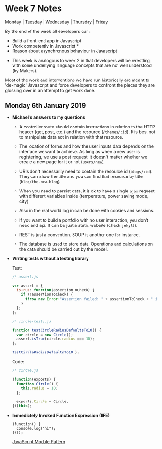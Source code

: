 # Week 7 Notes

[Monday](#monday-6th-january-2019) | [Tuesday](#tuesday-7th-january-2019) | [Wednesday](#wednesday-8th-january-2019) | [Thursday](#thursday-9th-january-2019) | [Friday](#friday-10th-january-2019)

By the end of the week all developers can:

- Build a front-end app in Javascript
- Work competently in Javascript *
- Reason about asynchronous behaviour in Javascript

* This week is analogous to week 2 in that developers will be wrestling with some underlying language concepts that are not well understood (by Makers).

Most of the work and interventions we have run historically are meant to 'de-magic' Javascript and force developers to confront the pieces they are glossing over in an attempt to get work done.

## Monday 6th January 2019

- **Michael's answers to my questions**

  - A controller route should contain instructions in relation to the HTTP header (get, post, etc.) and the resource (```/themes/:id```). It is best not to manipulate data not in relation with that resource.
  
  - The location of forms and how the user inputs data depends on the interface we want to achieve. As long as when a new user is registering, we use a post request, it doesn't matter whether we create a new page for it or not (```users/new```).
  
  - URIs don't necessarily need to contain the resource id (```blogs/:id```). They can show the title and you can find that resource by title (```blog/the-new-blog```).
  
  - When you need to persist data, it is ok to have a single ```ajax``` request with different variables inside (temperature, power saving mode, city).

  - Also in the real world log in can be done with cookies and sessions.
  
  - If you want to build a portfolio with no user interaction, you don't need and api. It can be just a static website (check ```jekyll```).
  
  - REST is just a convention. SOUP is another one for instance.
  
  - The database is used to store data. Operations and calculations on the data should be carried out by the model.
  
- **Writing tests without a testing library**

  Test:
  
  ```js
  // assert.js

  var assert = {
    isTrue: function(assertionToCheck) {
      if (!assertionToCheck) {
        throw new Error("Assertion failed: " + assertionToCheck + " is not truthy");
      }
    };
  };
  ```

  ```js
  // circle-tests.js

  function testCircleRadiusDefaultsTo10() {
    var circle = new Circle();
    assert.isTrue(circle.radius === 10);
  };

  testCircleRadiusDefaultsTo10();
  ```
  
  Code:
  
  ```js
  // circle.js

  (function(exports) {
    function Circle() {
      this.radius = 10;
    };

    exports.Circle = Circle;
  })(this);
  ```

- **Immediately Invoked Function Expression (IIFE)**

  ```
  (function() {
    console.log("hi");
  })();
  ```
  
  [JavaScript Module Pattern](https://github.com/makersacademy/course/blob/master/pills/javascript_module_pattern.md)
  
  
